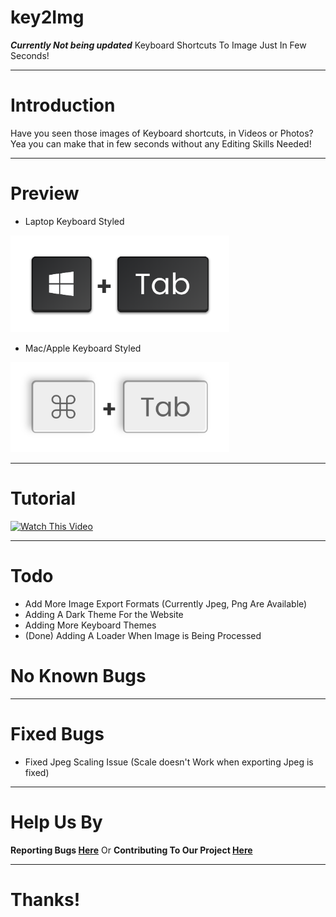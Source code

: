 # key2Img
***Currently Not being updated***
Keyboard Shortcuts To Image Just In Few Seconds!

---

# Introduction
Have you seen those images of Keyboard shortcuts, in Videos or Photos?
Yea you can make that in few seconds without any Editing Skills Needed!

---
# Preview
* Laptop Keyboard Styled
<img src="img/win+tab.png" width="350" title="Laptop Keyboard Styled">

* Mac/Apple Keyboard Styled
<img src="img/command+tab.png" width="350" title="Mac/Apple Keyboard Styled">

---
# Tutorial
[![Watch This Video](https://img.youtube.com/vi/6iDYY7ZB9l4/0.jpg)](https://www.youtube.com/watch?v=6iDYY7ZB9l4)

---
# Todo
* Add More Image Export Formats (Currently Jpeg, Png Are Available)
* Adding A Dark Theme For the Website
* Adding More Keyboard Themes
* (Done) Adding A Loader When Image is Being Processed

# No Known Bugs

---

# Fixed Bugs
* Fixed Jpeg Scaling Issue (Scale doesn't Work when exporting Jpeg is fixed)

---
# Help Us By
**Reporting Bugs [Here](https://github.com/Key2img/Key2Img/issues/new)** Or **Contributing To Our Project [Here](https://github.com/Key2img/Key2Img/pulls)**

---

# Thanks!
